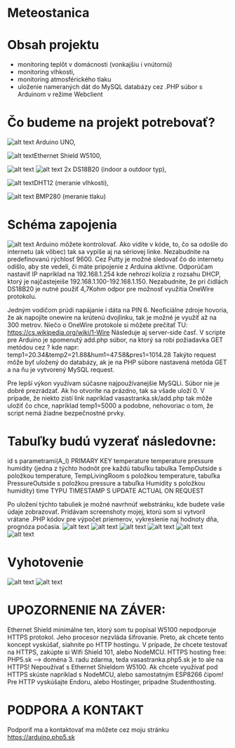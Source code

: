 # Meteostanica
# Obsah projektu
* monitoring teplôt v domácnosti (vonkajšiu i vnútornú)
* monitoring vlhkosti, 
* monitoring atmosférického tlaku
* uloženie nameraných dát do MySQL databázy cez .PHP súbor s Arduinom v režime Webclient
# Čo budeme na projekt potrebovať?
![alt text](https://upload.wikimedia.org/wikipedia/commons/thumb/3/38/Arduino_Uno_-_R3.jpg/300px-Arduino_Uno_-_R3.jpg) Arduino UNO, 

![alt text](http://i.ebayimg.com/images/g/jWAAAOSwo0JWKdaF/s-l300.jpg)Ethernet Shield W5100, 

![alt text](https://images-na.ssl-images-amazon.com/images/I/31anMgqT9BL._SY300_.jpg)  ![alt text](https://images-na.ssl-images-amazon.com/images/I/41PtGDgGbzL._SY300_.jpg) 2x DS18B20 (indoor a outdoor typ), 

![alt text](http://i.ebayimg.com/images/g/hDkAAOSwintXSATy/s-l300.jpg)DHT12 (meranie vlhkosti), 

![alt text](http://i.ebayimg.com/images/g/rR8AAOSwu1VW4CQC/s-l300.jpg) BMP280 (meranie tlaku)
# Schéma zapojenia
![alt text](https://i.nahraj.to/f/1JUd.JPG)
Arduino môžete kontrolovať. Ako vidíte v kóde, to, čo sa odošle do internetu (ak vôbec) tak sa vypíše aj na sériovej linke. Nezabudnite na predefinovanú rýchlosť 9600. Cez Putty je možné sledovať čo do internetu odišlo, aby ste vedeli, či máte pripojenie z Arduina aktívne. Odporúčam nastaviť IP napríklad na 192.168.1.254 kde nehrozí kolízia z rozsahu DHCP, ktorý je najčastejeiše 192.168.1.100-192.168.1.150. Nezabudnite, že pri čidlách DS18B20 je nutné použiť 4,7Kohm odpor pre možnosť využitia OneWire protokolu. 

Jedným vodičom prúdi napájanie i dáta na PIN 6. Neoficiálne zdroje hovoria, že ak napojíte onewire na krútenú dvojlinku, tak je možné je využiť až na 300 metrov. Niečo o OneWire protokole si môžete prečítať TU: https://cs.wikipedia.org/wiki/1-Wire
Následuje aj server-side časť. V scripte pre Arduino je spomenutý add.php súbor, na ktorý sa robí požiadavka GET metódou cez ? kde napr: temp1=20.34&temp2=21.88&hum1=47.58&pres1=1014.28 Takýto request môže byť uložený do databázy, ak je na PHP súbore nastavená metóda GET a na ňu je vytvorený MySQL request. 

Pre lepší výkon využívam súčasne najpoužívanejšie MySQLi. Súbor nie je dobré prezrádzať. Ak ho otvoríte na prázdno, tak sa všade uloží 0. V prípade, že niekto zistí link napríklad vasastranka.sk/add.php tak môže uložiť čo chce, napríklad temp1=5000 a podobne, nehovoriac o tom, že script nemá žiadne bezpečnostné prvky.

# Tabuľky budú vyzerať následovne:
id s parametrami(A_I) PRIMARY KEY
temperature temperature pressure humidity (jedna z týchto hodnôt pre každú tabuľku tabulka TempOutside s položkou temperature, TempLivingRoom s položkou temperature, tabuľka PressureOutside s položkou pressure a tabuľka Humidity s položkou humidity)
time TYPU TIMESTAMP S UPDATE ACTUAL ON REQUEST

Po uložení týchto tabuliek je možné navrhnúť webstránku, kde budete vaše údaje zobrazovať. Pridávam screenshoty mojej, ktorú som si vytvoril vrátane .PHP kódov pre výpočet priemerov, vykreslenie naj hodnoty dňa, prognóza počasia.
![alt text](https://i.nahraj.to/f/1JUl.JPG)
![alt text](https://i.nahraj.to/f/1JUk.JPG)
![alt text](https://i.nahraj.to/f/1JUj.JPG)
![alt text](https://i.nahraj.to/f/1JUi.JPG)
![alt text](https://i.nahraj.to/f/1JUh.JPG)
![alt text](https://i.nahraj.to/f/1JUg.JPG)
# Vyhotovenie
![alt text](https://i.nahraj.to/f/1JUe.jpg)
![alt text](https://i.nahraj.to/f/1JUf.jpg)
# UPOZORNENIE NA ZÁVER: 
Ethernet Shield minimálne ten, ktorý som tu popísal W5100 nepodporuje HTTPS protokol. Jeho procesor nezvláda šifrovanie. Preto, ak chcete tento koncept vyskúšať, siahnite po HTTP hostingu. V prípade, že chcete testovať na HTTPS, zakúpte si Wifi Shield 101, alebo NodeMCU. 
HTTPS hosting free: PHP5.sk --> doména 3. radu zdarma, teda vasastranka.php5.sk je to ale na HTTPS! Nepoužívať s Ethernet Shieldom W5100. Ak chcete využívať pod HTTPS skúste napríklad s NodeMCU, alebo samostatným ESP8266 čipom!
Pre HTTP vyskúšajte Endoru, alebo Hostinger, prípadne Studenthosting.
# PODPORA A KONTAKT
Podporiť ma a kontaktovať ma môžete cez moju stránku https://arduino.php5.sk
